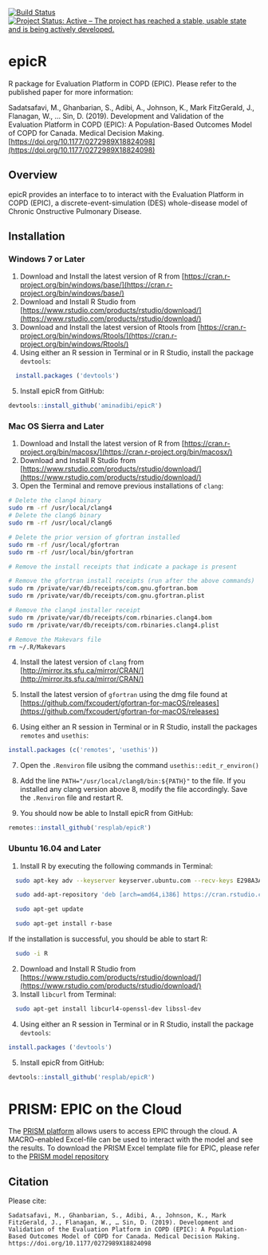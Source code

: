 [![Build Status](https://travis-ci.org/resplab/epicR.svg?branch=master)](https://travis-ci.org/resplab/epicR)
[![Project Status: Active – The project has reached a stable, usable state and is being actively developed.](https://www.repostatus.org/badges/latest/active.svg)](https://www.repostatus.org/#active)


# epicR
R package for Evaluation Platform in COPD (EPIC). Please refer to the published paper for more information: 

Sadatsafavi, M., Ghanbarian, S., Adibi, A., Johnson, K., Mark FitzGerald, J., Flanagan, W., … Sin, D. (2019). Development and Validation of the Evaluation Platform in COPD (EPIC): A Population-Based Outcomes Model of COPD for Canada. Medical Decision Making. [https://doi.org/10.1177/0272989X18824098](https://doi.org/10.1177/0272989X18824098)


## Overview
epicR provides an interface to to interact with the Evaluation Platform in COPD (EPIC), a discrete-event-simulation (DES) whole-disease model of Chronic Onstructive Pulmonary Disease.

## Installation
### Windows 7 or Later
1. Download and Install the latest version of R from [https://cran.r-project.org/bin/windows/base/](https://cran.r-project.org/bin/windows/base/)
2. Download and Install R Studio from [https://www.rstudio.com/products/rstudio/download/](https://www.rstudio.com/products/rstudio/download/)
3. Download and Install the latest version of Rtools from [https://cran.r-project.org/bin/windows/Rtools/](https://cran.r-project.org/bin/windows/Rtools/) 
4. Using either an R session in Terminal or in R Studio, install the package `devtools`:

```r
  install.packages ('devtools')
```

5. Install epicR from GitHub:

```r
devtools::install_github('aminadibi/epicR')
```


### Mac OS Sierra and Later
1. Download and Install the latest version of R from [https://cran.r-project.org/bin/macosx/](https://cran.r-project.org/bin/macosx/)
2. Download and Install R Studio from [https://www.rstudio.com/products/rstudio/download/](https://www.rstudio.com/products/rstudio/download/)
3. Open the Terminal and remove previous installations of `clang`:

```bash
# Delete the clang4 binary
sudo rm -rf /usr/local/clang4
# Delete the clang6 binary
sudo rm -rf /usr/local/clang6

# Delete the prior version of gfortran installed
sudo rm -rf /usr/local/gfortran
sudo rm -rf /usr/local/bin/gfortran

# Remove the install receipts that indicate a package is present

# Remove the gfortran install receipts (run after the above commands)
sudo rm /private/var/db/receipts/com.gnu.gfortran.bom
sudo rm /private/var/db/receipts/com.gnu.gfortran.plist

# Remove the clang4 installer receipt
sudo rm /private/var/db/receipts/com.rbinaries.clang4.bom
sudo rm /private/var/db/receipts/com.rbinaries.clang4.plist

# Remove the Makevars file
rm ~/.R/Makevars
```
4. Install the latest version of `clang` from [http://mirror.its.sfu.ca/mirror/CRAN/](http://mirror.its.sfu.ca/mirror/CRAN/)
5. Install the latest version of `gfortran` using the dmg file found at [https://github.com/fxcoudert/gfortran-for-macOS/releases](https://github.com/fxcoudert/gfortran-for-macOS/releases) 

6. Using either an R session in Terminal or in R Studio, install the packages `remotes` and `usethis`:

```r
install.packages (c('remotes', 'usethis'))
```
7. Open the `.Renviron` file usibng the command `usethis::edit_r_environ()`
8. Add the line `PATH="/usr/local/clang8/bin:${PATH}"` to the file. If you installed any clang version above 8, modify the file accordingly. Save the `.Renviron` file and restart R.  

9. You should now be able to Install epicR from GitHub:
```r
remotes::install_github('resplab/epicR')
```

### Ubuntu 16.04 and Later
1. Install R by executing the following commands in Terminal:

```bash
  sudo apt-key adv --keyserver keyserver.ubuntu.com --recv-keys E298A3A825C0D65DFD57CBB651716619E084DAB9
```
```bash
  sudo add-apt-repository 'deb [arch=amd64,i386] https://cran.rstudio.com/bin/linux/ubuntu xenial/'
```
```bash
  sudo apt-get update
```
```bash
  sudo apt-get install r-base
```
If the installation is successful, you should be able to start R:
```bash
  sudo -i R
```

2. Download and Install R Studio from [https://www.rstudio.com/products/rstudio/download/](https://www.rstudio.com/products/rstudio/download/)
3. Install `libcurl` from Terminal: 

```bash
  sudo apt-get install libcurl4-openssl-dev libssl-dev
```

4. Using either an R session in Terminal or in R Studio, install the package `devtools`:

```r
install.packages ('devtools')
```
  
5. Install epicR from GitHub:

```r
devtools::install_github('resplab/epicR')
```

# PRISM: EPIC on the Cloud

The [PRISM platform](https://prism.resp.core.ubc.ca) allows users to access EPIC through the cloud. A MACRO-enabled Excel-file can be used to interact with the model and see the results. To download the PRISM Excel template file for EPIC, please refer to the [PRISM model repository](http://resp.core.ubc.ca/ipress/prism)

## Citation

Please cite:

```Sadatsafavi, M., Ghanbarian, S., Adibi, A., Johnson, K., Mark FitzGerald, J., Flanagan, W., … Sin, D. (2019). Development and Validation of the Evaluation Platform in COPD (EPIC): A Population-Based Outcomes Model of COPD for Canada. Medical Decision Making. https://doi.org/10.1177/0272989X18824098```
